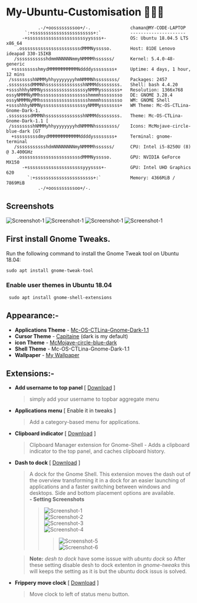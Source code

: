 # My-Ubuntu-Customisation 🔧🔨🔩

                .-/+oossssssssoo+/-.               chaman@MY-CODE-LAPTOP
           `:+sssssssssssssssssssssss+:`           ---------------------
          -+ssssssssssssssssssssssyyssss+-         OS: Ubuntu 18.04.5 LTS x86_64
        .ossssssssssssssssssssssdMMMNysssso.       Host: 81DE Lenovo ideapad 330-15IKB
       /ssssssssssshdmmNNNNNNmmyNMMMMhssssss/      Kernel: 5.4.0-48-generic
      +ssssssssshmydMMMMMMMMMMMNddddyssssssss+     Uptime: 4 days, 1 hour, 12 mins
     /sssssssshNMMMyhhyyyyyyyyhmNMMMNhssssssss/    Packages: 2457
    .ssssssssdMMMNhsssssssssssssshNMMMdssssssss.   Shell: bash 4.4.20
    +sssshhhyNMMNyssssssssssssssssyNMMMysssssss+   Resolution: 1366x768
    ossyNMMMNyMMhsssssssssssssssssshmmmhssssssso   DE: GNOME 3.28.4
    ossyNMMMNyMMhsssssssssssssssssshmmmhssssssso   WM: GNOME Shell
    +sssshhhyNMMNyssssssssssssssssyNMMMysssssss+   WM Theme: Mc-OS-CTLina-Gnome-Dark-1.
    .ssssssssdMMMNhsssssssssssssshNMMMdssssssss.   Theme: Mc-OS-CTLina-Gnome-Dark-1.1 [
     /sssssssshNMMMyhhyyyyyyyyhdNMMMNhssssssss/    Icons: McMojave-circle-blue-dark [GT
      +sssssssssdmydMMMMMMMMMMMMddddyssssssss+     Terminal: gnome-terminal
       /ssssssssssshdmNNNNNNNNmyNMMMMhssssss/      CPU: Intel i5-8250U (8) @ 3.400GHz
        .ossssssssssssssssssssssdMMMNysssso.       GPU: NVIDIA GeForce MX150
          -+sssssssssssssssssssssyyyssss+-         GPU: Intel UHD Graphics 620
            `:+ssssssssssssssssssssss+:`           Memory: 4366MiB / 7869MiB
                .-/+oossssssssoo+/-.

## Screenshots

![Screenshot-1](screenshots/Screenshot-1.png)
![Screenshot-1](screenshots/Screenshot-2.png)
![Screenshot-1](screenshots/Screenshot-3.png)
![Screenshot-1](screenshots/Screenshot-4.png)

## First install Gnome Tweaks.

Run the following command to install the Gnome Tweak tool on Ubuntu 18.04:

    sudo apt install gnome-tweak-tool

### Enable user themes in Ubuntu 18.04

     sudo apt install gnome-shell-extensions

## Appearance:-

- **Applications Theme** - [Mc-OS-CTLina-Gnome-Dark-1.1](https://github.com/paullinuxthemer/Mc-OS-themes)
- **Cursor Theme** - [Capitaine](https://github.com/keeferrourke/capitaine-cursors) (dark is my default)
- **icon Theme** - [McMojave-circle-blue-dark](https://github.com/vinceliuice/McMojave-circle)
- **Shell Theme** - Mc-OS-CTLina-Gnome-Dark-1.1
- **Wallpaper** - [My Wallpaper](wallpapers/Moon.jpg)

## Extensions:-

- **Add username to top panel** [ [Download](https://extensions.gnome.org/extension/1108/add-username-to-top-panel/) ]
  > simply add your username to topbar aggregate menu
- **Applications menu** [ Enable it in tweaks ]
  > Add a category-based menu for applications.
- **Clipboard indicator** [ [Download](https://extensions.gnome.org/extension/779/clipboard-indicator/) ]
  > Clipboard Manager extension for Gnome-Shell - Adds a clipboard indicator to the top panel, and caches clipboard history.
- **Dash to dock** [ [Download](https://extensions.gnome.org/extension/307/dash-to-dock/) ]

  > A dock for the Gnome Shell. This extension moves the dash out of the overview transforming it in a dock for an easier launching of applications and a faster switching between windows and desktops. Side and bottom placement options are available.  
  >  **- Setting Screenshots**
  >
  > > ![Screenshot-1](extensions-screenshots/desh-to-dock/desh-to-dock-Screenshot-1.png)  
  > > ![Screenshot-2](extensions-screenshots/desh-to-dock/desh-to-dock-Screenshot-2.png)  
  > > ![Screenshot-3](extensions-screenshots/desh-to-dock/desh-to-dock-Screenshot-3.png)  
  > > ![Screenshot-4](extensions-screenshots/desh-to-dock/desh-to-dock-Screenshot-4.png)
  > >
  > > > ![Screenshot-5](extensions-screenshots/desh-to-dock/desh-to-dock-Screenshot-5.png)  
  > > > ![Screenshot-6](extensions-screenshots/desh-to-dock/desh-to-dock-Screenshot-6.png)

  > **Note:** _desh to dock_ have some isssue with _ubuntu dock_ so After these setting disable desh to dock extenton in _gnome-tweaks_ this will keeps the setting as it is but the ubuntu dock issus is solved.

- **Frippery move clock** [ [Download](https://extensions.gnome.org/extension/2/move-clock/) ]
  > Move clock to left of status menu button.
